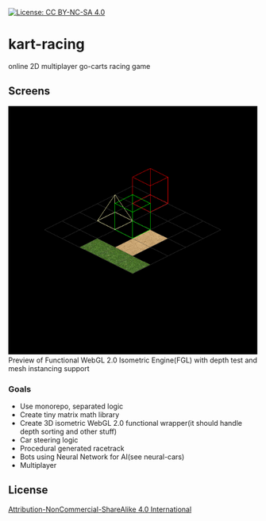[![License: CC BY-NC-SA 4.0](https://licensebuttons.net/l/by-nc-sa/4.0/80x15.png)](https://creativecommons.org/licenses/by-nc-sa/4.0/)

# kart-racing
online 2D multiplayer go-carts racing game

## Screens
![Isometric engine](/doc/screens/isometric-engine.png?raw=true "Isometric engine")<br />
Preview of Functional WebGL 2.0 Isometric Engine(FGL) with depth test and mesh instancing support

### Goals
- Use monorepo, separated logic
- Create tiny matrix math library
- Create 3D isometric WebGL 2.0 functional wrapper(it should handle depth sorting and other stuff)
- Car steering logic
- Procedural generated racetrack
- Bots using Neural Network for AI(see neural-cars)
- Multiplayer

## License
[Attribution-NonCommercial-ShareAlike 4.0 International](https://github.com/Mati365/kart-racing/blob/master/LICENSE.md)
